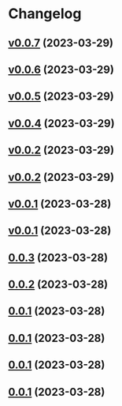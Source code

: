 # Changelog

## [v0.0.7](https://github.com/hiboma/summaru/compare/v0.0.6...v0.0.7) (2023-03-29)


## [v0.0.6](https://github.com/hiboma/summaru/compare/v0.0.5...v0.0.6) (2023-03-29)


## [v0.0.5](https://github.com/hiboma/summaru/compare/v0.0.4...v0.0.5) (2023-03-29)


## [v0.0.4](https://github.com/hiboma/summaru/compare/0.0.3...v0.0.4) (2023-03-29)


## [v0.0.2](https://github.com/hiboma/summaru/compare/0.0.3...v0.0.2) (2023-03-29)


## [v0.0.2](https://github.com/hiboma/summaru/compare/0.0.3...v0.0.2) (2023-03-29)


## [v0.0.1](/compare/0.0.3...v0.0.1) (2023-03-28)


## [v0.0.1](/compare/0.0.3...v0.0.1) (2023-03-28)


## [0.0.3](/compare/0.0.2...0.0.3) (2023-03-28)


## [0.0.2](/compare/0.0.1...0.0.2) (2023-03-28)


## [0.0.1](/compare/e9d695ae3a7b...0.0.1) (2023-03-28)


## [0.0.1](/compare/e9d695ae3a7b...0.0.1) (2023-03-28)


## [0.0.1](/compare/e9d695ae3a7b...0.0.1) (2023-03-28)


## [0.0.1](/compare/e9d695ae3a7b...0.0.1) (2023-03-28)

